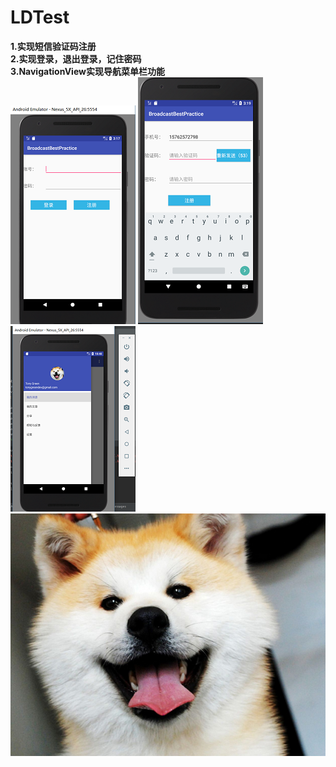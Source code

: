 # LDTest
**1.实现短信验证码注册**<br>
**2.实现登录，退出登录，记住密码**<br>
**3.NavigationView实现导航菜单栏功能**<br>
![image](https://github.com/YuShaoicon/LDTest/blob/master/app/src/main/res/picture/login.PNG)
![image](https://github.com/YuShaoicon/LDTest/blob/master/app/src/main/res/picture/register.PNG)
![image](https://github.com/YuShaoicon/LDTest/blob/master/app/src/main/res/picture/nav.PNG)<br>
![image](https://github.com/YuShaoicon/LDTest/blob/master/app/src/main/res/drawable/nav_icon.jpg)

